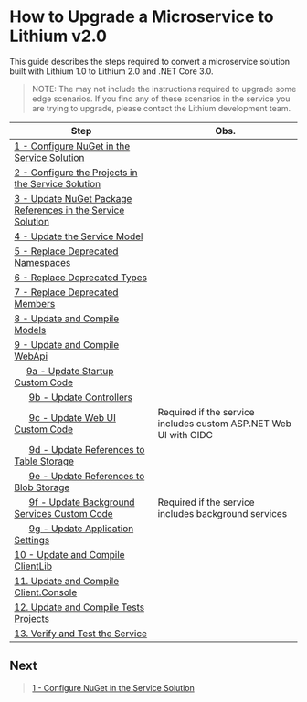 # How to Upgrade a Microservice to Lithium v2.0

This guide describes the steps required to convert a microservice solution built with Lithium 1.0 to Lithium 2.0 and .NET Core 3.0. 

> NOTE: The may not include the instructions required to upgrade some edge scenarios. If you find any of these scenarios in the service you are trying to upgrade, please contact the Lithium development team.

| Step | Obs. |
| - | - |
| [1 - Configure NuGet in the Service Solution](./01-configure-nuget.md) | |
| [2 - Configure the Projects in the Service Solution](./02-configure-projects.md) | |
| [3 - Update NuGet Package References in the Service Solution](./03-update-nuget-packages.md) | |
| [4 - Update the Service Model](./04-update-service-model.md) | |
| [5 - Replace Deprecated Namespaces](./05-replace-deprecated-namespaces.md) | |
| [6 - Replace Deprecated Types](./06-replace-deprecated-types.md) | |
| [7 - Replace Deprecated Members](./07-replace-deprecated-members.md) | |
| [8 - Update and Compile Models](./08-update-compile-models.md) | |
| [9 - Update and Compile WebApi](./09-update-compile-webapi.md) | |
| &nbsp;&nbsp;&nbsp;&nbsp;&nbsp;[9a - Update Startup Custom Code](./09a-update-webapi-startup.md) | |
| &nbsp;&nbsp;&nbsp;&nbsp;&nbsp; [9b - Update Controllers](./09b-update-webapi-controllers.md) | |
| &nbsp;&nbsp;&nbsp;&nbsp;&nbsp; [9c - Update Web UI Custom Code](./09c-update-webapi-webui.md) | Required if the service includes custom ASP.NET Web UI with OIDC |
| &nbsp;&nbsp;&nbsp;&nbsp;&nbsp; [9d - Update References to Table Storage](./09d-update-webapi-table-storage.md) | |
| &nbsp;&nbsp;&nbsp;&nbsp;&nbsp; [9e - Update References to Blob Storage](./09e-update-webapi-blob-storage.md) | |
| &nbsp;&nbsp;&nbsp;&nbsp;&nbsp; [9f - Update Background Services Custom Code](./09f-update-webapi-background-services.md) | Required if the service includes background services |
| &nbsp;&nbsp;&nbsp;&nbsp;&nbsp; [9g - Update Application Settings](./09g-update-webapi-app-settings.md) | |
| [10 - Update and Compile ClientLib](./10-update-compile-clientlib.md) | |
| [11. Update and Compile Client.Console](./10-update-compile-clientconsole.md) | |
| [12. Update and Compile Tests Projects](./12-update-compile-testprojects.md) | |
| [13. Verify and Test the Service](./13-verify-test.md) | |

## Next

> [1 - Configure NuGet in the Service Solution](./01-configure-nuget.md)